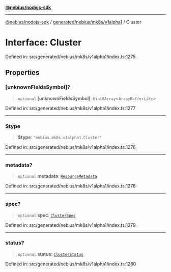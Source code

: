 [**@nebius/nodejs-sdk**](../../../../../README.md)

---

[@nebius/nodejs-sdk](../../../../../README.md) / [generated/nebius/mk8s/v1alpha1](../README.md) / Cluster

# Interface: Cluster

Defined in: src/generated/nebius/mk8s/v1alpha1/index.ts:1275

## Properties

### \[unknownFieldsSymbol\]?

> `optional` **\[unknownFieldsSymbol\]**: `Uint8Array`\<`ArrayBufferLike`\>

Defined in: src/generated/nebius/mk8s/v1alpha1/index.ts:1277

---

### $type

> **$type**: `"nebius.mk8s.v1alpha1.Cluster"`

Defined in: src/generated/nebius/mk8s/v1alpha1/index.ts:1276

---

### metadata?

> `optional` **metadata**: [`ResourceMetadata`](../../../common/v1/interfaces/ResourceMetadata.md)

Defined in: src/generated/nebius/mk8s/v1alpha1/index.ts:1278

---

### spec?

> `optional` **spec**: [`ClusterSpec`](ClusterSpec.md)

Defined in: src/generated/nebius/mk8s/v1alpha1/index.ts:1279

---

### status?

> `optional` **status**: [`ClusterStatus`](ClusterStatus.md)

Defined in: src/generated/nebius/mk8s/v1alpha1/index.ts:1280
